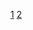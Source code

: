 [1](http://www.cubrid.org/blog/dev-platform/understanding-java-garbage-collection/)
[2](http://www.cubrid.org/blog/dev-platform/how-to-monitor-java-garbage-collection/)
